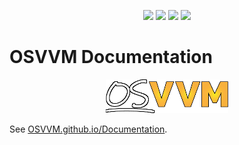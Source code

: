 <p align="center">
  <a title="osvvm.org/" href="https://osvvm.org/"><img src="https://img.shields.io/website?longCache=true&style=flat-square&label=osvvm.org&up_color=blueviolet&up_message=Visit%20now%20%E2%9E%9A&url=https%3A%2F%2Fosvvm.org"></a><!--
  -->
  <a title="osvvm.github.io/documentation" href="https://osvvm.github.io/documentation"><img src="https://img.shields.io/website?longCache=true&style=flat-square&label=osvvm.github.io%2Fdocumentation&logo=GitHub&logoColor=fff&up_color=blueviolet&up_message=Read%20now%20%E2%9E%9A&url=https%3A%2F%2Fosvvm.github.io%2Fdocumentation%2Findex.html"></a><!--
  -->
  <a title="osvvm.github.io/documentation" href="https://osvvm.github.io/documentation"><img src="https://img.shields.io/badge/doc-CC--BY--NC--ND%204.0-bf7600?longCache=true&style=flat-square&logo=CreativeCommons"></a><!--
  -->
  <a title="GitHub Actions workflow 'Doc'" href="https://github.com/osvvm/documentation/actions?query=workflow%3ADoc"><img src="https://img.shields.io/github/workflow/status/osvvm/documentation/Doc/master?longCache=true&style=flat-square&label=Doc&logo=GitHub%20Actions&logoColor=fff"></a>
</p>

# OSVVM Documentation

<p align="center">
  <a href="https://osvvm.github.io/documentation"><img src="./docs/_static/logo.png"/></a>
</p>

See [OSVVM.github.io/Documentation](https://osvvm.github.io/documentation).
